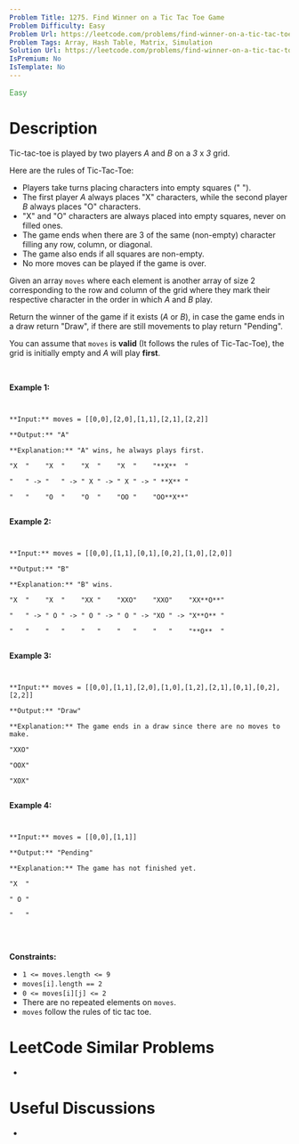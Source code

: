 ```yaml
---
Problem Title: 1275. Find Winner on a Tic Tac Toe Game
Problem Difficulty: Easy
Problem Url: https://leetcode.com/problems/find-winner-on-a-tic-tac-toe-game/
Problem Tags: Array, Hash Table, Matrix, Simulation
Solution Url: https://leetcode.com/problems/find-winner-on-a-tic-tac-toe-game/solution/
IsPremium: No
IsTemplate: No
---
```


<span style="color: rgb(67, 160, 71);">Easy</span>

# Description

Tic-tac-toe is played by two players *A* and *B* on a *3* x *3* grid.


Here are the rules of Tic-Tac-Toe:


* Players take turns placing characters into empty squares (" ").
* The first player *A* always places "X" characters, while the second player *B* always places "O" characters.
* "X" and "O" characters are always placed into empty squares, never on filled ones.
* The game ends when there are 3 of the same (non-empty) character filling any row, column, or diagonal.
* The game also ends if all squares are non-empty.
* No more moves can be played if the game is over.


Given an array `moves` where each element is another array of size 2 corresponding to the row and column of the grid where they mark their respective character in the order in which *A* and *B* play.


Return the winner of the game if it exists (*A* or *B*), in case the game ends in a draw return "Draw", if there are still movements to play return "Pending".


You can assume that `moves` is **valid** (It follows the rules of Tic-Tac-Toe), the grid is initially empty and *A* will play **first**.


 


**Example 1:**



```

**Input:** moves = [[0,0],[2,0],[1,1],[2,1],[2,2]]
**Output:** "A"
**Explanation:** "A" wins, he always plays first.
"X  "    "X  "    "X  "    "X  "    "**X**  "
"   " -> "   " -> " X " -> " X " -> " **X** "
"   "    "O  "    "O  "    "OO "    "OO**X**"

```

**Example 2:**



```

**Input:** moves = [[0,0],[1,1],[0,1],[0,2],[1,0],[2,0]]
**Output:** "B"
**Explanation:** "B" wins.
"X  "    "X  "    "XX "    "XXO"    "XXO"    "XX**O**"
"   " -> " O " -> " O " -> " O " -> "XO " -> "X**O** " 
"   "    "   "    "   "    "   "    "   "    "**O**  "

```

**Example 3:**



```

**Input:** moves = [[0,0],[1,1],[2,0],[1,0],[1,2],[2,1],[0,1],[0,2],[2,2]]
**Output:** "Draw"
**Explanation:** The game ends in a draw since there are no moves to make.
"XXO"
"OOX"
"XOX"

```

**Example 4:**



```

**Input:** moves = [[0,0],[1,1]]
**Output:** "Pending"
**Explanation:** The game has not finished yet.
"X  "
" O "
"   "

```

 


**Constraints:**


* `1 <= moves.length <= 9`
* `moves[i].length == 2`
* `0 <= moves[i][j] <= 2`
* There are no repeated elements on `moves`.
* `moves` follow the rules of tic tac toe.


# LeetCode Similar Problems

- []()

# Useful Discussions

- []()
